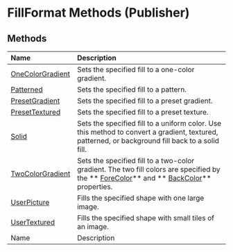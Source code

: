 
# FillFormat Methods (Publisher)

## Methods



|**Name**|**Description**|
|:-----|:-----|
| [OneColorGradient](e4ebf7c5-41af-8227-85de-10cc08ad9f91.md)|Sets the specified fill to a one-color gradient.|
| [Patterned](10e363b7-1160-55d3-5c97-733b7742b619.md)|Sets the specified fill to a pattern.|
| [PresetGradient](d97c4ce8-5cef-6f53-d0c8-8bcf9ab8bb80.md)|Sets the specified fill to a preset gradient.|
| [PresetTextured](971eac34-4e29-c898-93c8-9e71bd92238d.md)|Sets the specified fill to a preset texture.|
| [Solid](e34f6bc0-308b-4f86-5ce9-87e05c4a2089.md)|Sets the specified fill to a uniform color. Use this method to convert a gradient, textured, patterned, or background fill back to a solid fill.|
| [TwoColorGradient](7b0d1b19-a7bf-7b3d-66f4-60dfc588abfe.md)|Sets the specified fill to a two-color gradient. The two fill colors are specified by the  ** [ForeColor](39e7cf23-2ff8-69f3-8bf3-9051959c5418.md)** and ** [BackColor](61c6171b-f707-6741-68d2-5389bb3fac10.md)** properties.|
| [UserPicture](b1eaf724-42b4-657f-4d88-bc8547664893.md)|Fills the specified shape with one large image.|
| [UserTextured](fe1a1e06-8bdc-8022-6d4b-6f320f587baf.md)|Fills the specified shape with small tiles of an image.|
|Name|Description|
